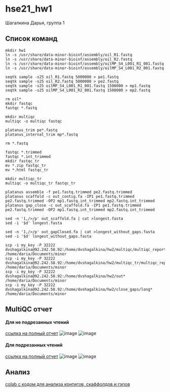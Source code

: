 # hse21_hw1

Шагалкина Дарья, группа 1

## Список команд

    mkdir hw1
    ln -s /usr/share/data-minor-bioinf/assembly/oil_R1.fastq
    ln -s /usr/share/data-minor-bioinf/assembly/oil_R2.fastq
    ln -s /usr/share/data-minor-bioinf/assembly/oilMP_S4_L001_R1_001.fastq
    ln -s /usr/share/data-minor-bioinf/assembly/oilMP_S4_L001_R2_001.fastq
    
    seqtk sample -s25 oil_R1.fastq 5000000 > pe1.fastq
    seqtk sample -s25 oil_R2.fastq 5000000 > pe2.fastq
    seqtk sample -s25 oilMP_S4_L001_R1_001.fastq 1500000 > mp1.fastq
    seqtk sample -s25 oilMP_S4_L001_R2_001.fastq 1500000 > mp2.fastq
    
    rm oil*
    mkdir fastqc
    fastqc *.fastq
    
    mkdir multiqc
    multiqc -o multiqc fastqc
    
    platanus_trim pe*.fastq
    platanus_internal_trim mp*.fastq
    
    rm *.fastq 
   
    fastqc *.trimmed
    fastqc *.int_trimmed
    mkdir fastqc_tr
    mv *.zip fastqc_tr
    mv *.html fastqc_tr
    
    mkdir multiqc_tr
    multiqc -o multiqc_tr fastqc_tr
    
    platanus assemble -f pe1.fastq.trimmed pe2.fastq.trimmed
    platanus scaffold -c out_contig.fa -IP1 pe1.fastq.trimmed pe2.fastq.trimmed -OP2 mp1.fastq.int_trimmed mp2.fastq.int_trimmed
    platanus gap_close -c out_scaffold.fa -IP1 pe1.fastq.trimmed pe2.fastq.trimmed -OP2 mp1.fastq.int_trimmed mp2.fastq.int_trimmed
    
    sed -n '1,/>/p' out_scaffold.fa | cat >longest.fasta
    sed -i '$d' longest.fasta
    
    sed -n '1,/>/p' out_gapClosed.fa | cat >longest_without_gaps.fasta
    sed -i '$d' longest_without_gaps.fasta
    
    scp -i my_key -P 32222 dvshagalkina@92.242.58.92:/home/dvshagalkina/hw2/multiqc/multiqc_report.html /home/daria/Documents/minor
    scp -i my_key -P 32222 dvshagalkina@92.242.58.92:/home/dvshagalkina/hw2/multiqc_tr/multiqc_report.html /home/daria/Documents/minor
    scp -i my_key -P 32222 dvshagalkina@92.242.58.92:/home/dvshagalkina/hw2/out* /home/daria/Documents/minor
    scp -i my_key -P 32222 dvshagalkina@92.242.58.92:/home/dvshagalkina/hw2/close_gaps/long* /home/daria/Documents/minor
    
    

## MultiQC отчет
#### Для не подрезанных чтений
[ссылка на полный отчет](https://github.com/adriadar/hse21_hw1/blob/main/MultiQC_report/not_trimmed_multiqc_report.html)
![image](https://github.com/adriadar/hse21_hw1/blob/main/MultiQC_report/not_trimmed_general_statistics.png)
![image](https://github.com/adriadar/hse21_hw1/blob/main/MultiQC_report/not_trimmed_per_sequence_quality_scores_plot.png)

#### Для подрезанных чтений
[ссылка на полный отчет](https://github.com/adriadar/hse21_hw1/blob/main/MultiQC_report/trimmed_multiqc_report.html)
![image](https://github.com/adriadar/hse21_hw1/blob/main/MultiQC_report/trimmed_general_statistics.png)
![image](https://github.com/adriadar/hse21_hw1/blob/main/MultiQC_report/trimmed_per_sequence_quality_scores_plot.png)

## Анализ
[colab с кодом для анализа контигов, скаффолдов и гэпов](https://colab.research.google.com/drive/1ip5FUUN57o337_16wI4cx-0sK598CsDy?usp=sharing)
